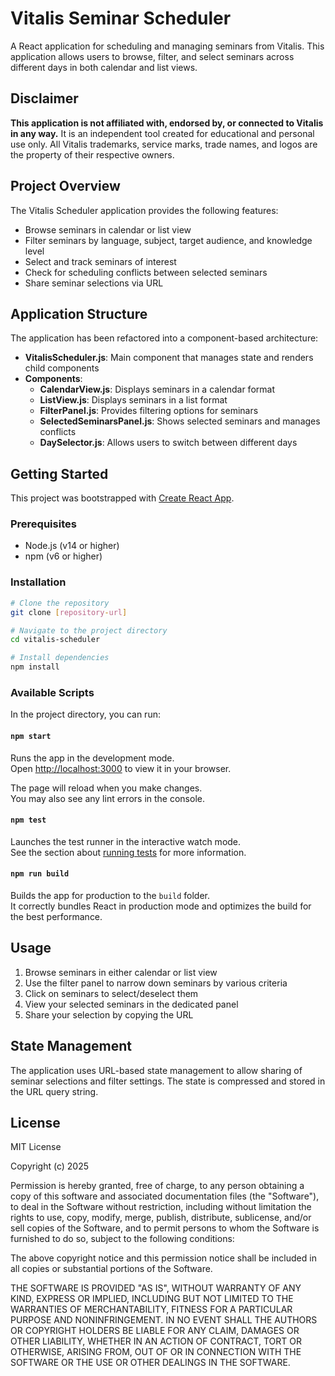 # Vitalis Seminar Scheduler

A React application for scheduling and managing seminars from Vitalis. This application allows users to browse, filter, and select seminars across different days in both calendar and list views.

## Disclaimer

**This application is not affiliated with, endorsed by, or connected to Vitalis in any way.** It is an independent tool created for educational and personal use only. All Vitalis trademarks, service marks, trade names, and logos are the property of their respective owners.

## Project Overview

The Vitalis Scheduler application provides the following features:
- Browse seminars in calendar or list view
- Filter seminars by language, subject, target audience, and knowledge level
- Select and track seminars of interest
- Check for scheduling conflicts between selected seminars
- Share seminar selections via URL

## Application Structure

The application has been refactored into a component-based architecture:

- **VitalisScheduler.js**: Main component that manages state and renders child components
- **Components**:
  - **CalendarView.js**: Displays seminars in a calendar format
  - **ListView.js**: Displays seminars in a list format
  - **FilterPanel.js**: Provides filtering options for seminars
  - **SelectedSeminarsPanel.js**: Shows selected seminars and manages conflicts
  - **DaySelector.js**: Allows users to switch between different days

## Getting Started

This project was bootstrapped with [Create React App](https://github.com/facebook/create-react-app).

### Prerequisites

- Node.js (v14 or higher)
- npm (v6 or higher)

### Installation

```bash
# Clone the repository
git clone [repository-url]

# Navigate to the project directory
cd vitalis-scheduler

# Install dependencies
npm install
```

### Available Scripts

In the project directory, you can run:

#### `npm start`

Runs the app in the development mode.\
Open [http://localhost:3000](http://localhost:3000) to view it in your browser.

The page will reload when you make changes.\
You may also see any lint errors in the console.

#### `npm test`

Launches the test runner in the interactive watch mode.\
See the section about [running tests](https://facebook.github.io/create-react-app/docs/running-tests) for more information.

#### `npm run build`

Builds the app for production to the `build` folder.\
It correctly bundles React in production mode and optimizes the build for the best performance.

## Usage

1. Browse seminars in either calendar or list view
2. Use the filter panel to narrow down seminars by various criteria
3. Click on seminars to select/deselect them
4. View your selected seminars in the dedicated panel
5. Share your selection by copying the URL

## State Management

The application uses URL-based state management to allow sharing of seminar selections and filter settings. The state is compressed and stored in the URL query string.

## License

MIT License

Copyright (c) 2025

Permission is hereby granted, free of charge, to any person obtaining a copy
of this software and associated documentation files (the "Software"), to deal
in the Software without restriction, including without limitation the rights
to use, copy, modify, merge, publish, distribute, sublicense, and/or sell
copies of the Software, and to permit persons to whom the Software is
furnished to do so, subject to the following conditions:

The above copyright notice and this permission notice shall be included in all
copies or substantial portions of the Software.

THE SOFTWARE IS PROVIDED "AS IS", WITHOUT WARRANTY OF ANY KIND, EXPRESS OR
IMPLIED, INCLUDING BUT NOT LIMITED TO THE WARRANTIES OF MERCHANTABILITY,
FITNESS FOR A PARTICULAR PURPOSE AND NONINFRINGEMENT. IN NO EVENT SHALL THE
AUTHORS OR COPYRIGHT HOLDERS BE LIABLE FOR ANY CLAIM, DAMAGES OR OTHER
LIABILITY, WHETHER IN AN ACTION OF CONTRACT, TORT OR OTHERWISE, ARISING FROM,
OUT OF OR IN CONNECTION WITH THE SOFTWARE OR THE USE OR OTHER DEALINGS IN THE
SOFTWARE.
